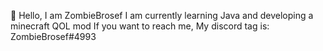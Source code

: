 👋 Hello, I am ZombieBrosef
I am currently learning Java and developing a minecraft QOL mod
If you want to reach me, My discord tag is: ZombieBrosef#4993
<!---
ZombieBrosef/ZombieBrosef is a ✨ special ✨ repository because its `README.md` (this file) appears on your GitHub profile.
You can click the Preview link to take a look at your changes.
--->

